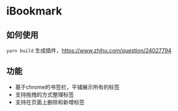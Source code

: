 # iBookmark

## 如何使用

`yarn build` 生成插件，https://www.zhihu.com/question/24027794

## 功能

- 基于chrome的书签栏，平铺展示所有的标签
- 支持拖拽的方式整理标签
- 支持在页面上删除和新增标签
